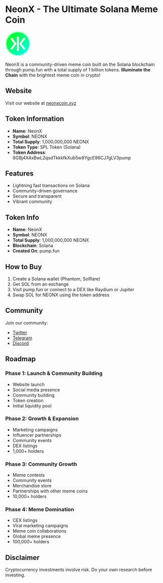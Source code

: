 # NeonX - The Ultimate Solana Meme Coin

![NeonX Logo](assets/images/neonx-logo.svg)

NeonX is a community-driven meme coin built on the Solana blockchain through pump.fun with a total supply of 1 billion tokens. **Illuminate the Chain** with the brightest meme coin in crypto!

## Website

Visit our website at [neonxcoin.xyz](https://neonxcoin.xyz)

## Token Information

- **Name**: NeonX
- **Symbol**: NEONX
- **Total Supply**: 1,000,000,000 NEONX
- **Token Type**: SPL Token (Solana)
- **Token Address**: 8GBj4X4xBwL2qsdTkkkfkXub5w8YgcE96CJ7gLV3pump

## Features

- Lightning fast transactions on Solana
- Community-driven governance
- Secure and transparent
- Vibrant community

## Token Info

- **Name**: NeonX
- **Symbol**: NEONX
- **Total Supply**: 1,000,000,000 NEONX
- **Blockchain**: Solana
- **Created On**: pump.fun

## How to Buy

1. Create a Solana wallet (Phantom, Solflare)
2. Get SOL from an exchange
3. Visit pump.fun or connect to a DEX like Raydium or Jupiter
4. Swap SOL for NEONX using the token address

## Community

Join our community:

- [Twitter](https://twitter.com/)
- [Telegram](https://t.me/neonxcoin_sol)
- [Discord](https://discord.gg/)

## Roadmap

### Phase 1: Launch & Community Building
- Website launch
- Social media presence
- Community building
- Token creation
- Initial liquidity pool

### Phase 2: Growth & Expansion
- Marketing campaigns
- Influencer partnerships
- Community events
- DEX listings
- 1,000+ holders

### Phase 3: Community Growth
- Meme contests
- Community events
- Merchandise store
- Partnerships with other meme coins
- 10,000+ holders

### Phase 4: Meme Domination
- CEX listings
- Viral marketing campaigns
- Meme coin collaborations
- Global meme presence
- 100,000+ holders

## Disclaimer

Cryptocurrency investments involve risk. Do your own research before investing.
